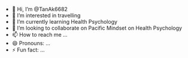 - 👋 Hi, I’m @TanAk6682
- 👀 I’m interested in travelling 
- 🌱 I’m currently learning Health Psychology
- 💞️ I’m looking to collaborate on Pacific Mindset on Health Psychology
- 📫 How to reach me ...
- 😄 Pronouns: ...
- ⚡ Fun fact: ...

<!---
TanAk6682/TanAk6682 is a ✨ special ✨ repository because its `README.md` (this file) appears on your GitHub profile.
You can click the Preview link to take a look at your changes.
--->
